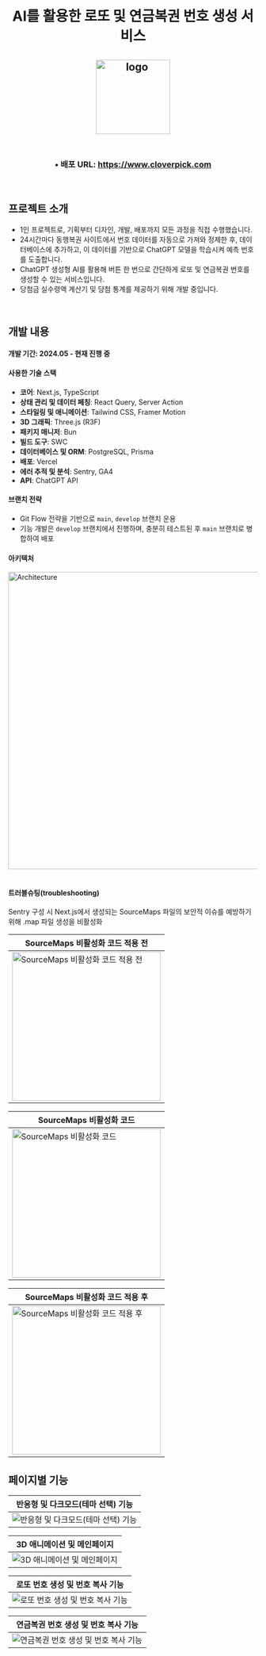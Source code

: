 <h1 align="center">
  AI를 활용한 로또 및 연금복권 번호 생성 서비스
</h1>
  
<h2 align="center">
  <img src="https://github.com/user-attachments/assets/e369a828-b98a-4acb-8087-4a9d39725004" alt="logo" width="150px"/>
  <br>
  <br>
</h2>

<h3 align="center">• 배포 URL: <a href="http://www.cloverpick.com/" target="_blank">https://www.cloverpick.com</a></h3>

<br>

## 프로젝트 소개
- 1인 프로젝트로, 기획부터 디자인, 개발, 배포까지 모든 과정을 직접 수행했습니다.
- 24시간마다 동행복권 사이트에서 번호 데이터를 자동으로 가져와 정제한 후, 데이터베이스에 추가하고, 이 데이터를 기반으로 ChatGPT 모델을 학습시켜 예측 번호를 도출합니다.
- ChatGPT 생성형 AI를 활용해 버튼 한 번으로 간단하게 로또 및 연금복권 번호를 생성할 수 있는 서비스입니다.
- 당첨금 실수령액 계산기 및 당첨 통계를 제공하기 위해 개발 중입니다.
  
<br>

## 개발 내용
#### 개발 기간: 2024.05 - 현재 진행 중
#### 사용한 기술 스택
  - **코어**: Next.js, TypeScript
  - **상태 관리 및 데이터 페칭**: React Query, Server Action
  - **스타일링 및 애니메이션**: Tailwind CSS, Framer Motion
  - **3D 그래픽**: Three.js (R3F)
  - **패키지 매니저**: Bun
  - **빌드 도구**: SWC
  - **데이터베이스 및 ORM**: PostgreSQL, Prisma
  - **배포**: Vercel
  - **에러 추적 및 분석**: Sentry, GA4
  - **API**: ChatGPT API
#### 브랜치 전략
  - Git Flow 전략을 기반으로 `main`, `develop` 브랜치 운용
  - 기능 개발은 `develop` 브랜치에서 진행하며, 충분히 테스트된 후 `main` 브랜치로 병합하여 배포

#### 아키텍처
<img src="https://github.com/user-attachments/assets/e8d0695c-f163-4152-8987-a3bd3092d6db" alt="Architecture" width="600px"/>
<br>
<br>

#### 트러블슈팅(troubleshooting)
Sentry 구성 시 Next.js에서 생성되는 SourceMaps 파일의 보안적 이슈를 예방하기 위해 .map 파일 생성을 비활성화

| SourceMaps 비활성화 코드 적용 전 |
|----------|
| <img src="https://github.com/user-attachments/assets/3612c6fc-2818-49a7-b59b-e821fb7842cc" alt="SourceMaps 비활성화 코드 적용 전" width="300px"> |

| SourceMaps 비활성화 코드 |
|----------|
| <img src="https://github.com/user-attachments/assets/416efea8-d1d0-45cd-a900-45309d343097" alt="SourceMaps 비활성화 코드" width="300px"> |

| SourceMaps 비활성화 코드 적용 후 |
|----------|
| <img src="https://github.com/user-attachments/assets/116e2cd1-b355-44ad-98a1-8871544f08b2" alt="SourceMaps 비활성화 코드 적용 후" width="300px"> |

## 페이지별 기능
| 반응형 및 다크모드(테마 선택) 기능 |
|----------|
| <img src="https://github.com/user-attachments/assets/b327fa45-133f-4bdd-946f-fa03f9061378" alt="반응형 및 다크모드(테마 선택) 기능"> |

| 3D 애니메이션 및 메인페이지 |
|----------|
| <img src="https://github.com/user-attachments/assets/bf7ee86b-930d-4d02-a83e-1cc14e193b4d" alt="3D 애니메이션 및 메인페이지"> |

| 로또 번호 생성 및 번호 복사 기능 |
|----------|
| <img src="https://github.com/user-attachments/assets/95ca8a99-60f2-47ba-bfeb-78e6d9102a7a" alt="로또 번호 생성 및 번호 복사 기능"> |

| 연금복권 번호 생성 및 번호 복사 기능 |
|----------|
| <img src="https://github.com/user-attachments/assets/eee4ba44-2702-4d69-8b2e-8940af20f8f4" alt="연금복권 번호 생성 및 번호 복사 기능"> |


